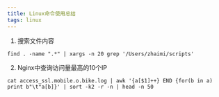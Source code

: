 ```yaml
---
title: Linux命令使用总结
tags: linux
---
```


1. 搜索文件内容
```
find . -name ".*" | xargs -n 20 grep '/Users/zhaimi/scripts'
```
2. Nginx中查询访问量最高的10个IP
```
cat access_ssl.mobile.o.bike.log | awk '{a[$1]++} END {for(b in a) print b"\t"a[b]}' | sort -k2 -r -n | head -n 50
```